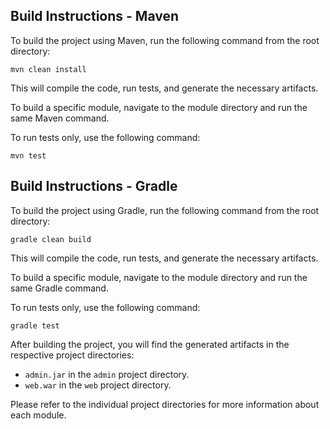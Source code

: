 ## Build Instructions - Maven

To build the project using Maven, run the following command from the root directory:
```shell
mvn clean install
```

This will compile the code, run tests, and generate the necessary artifacts.

To build a specific module, navigate to the module directory and run the same Maven command.

To run tests only, use the following command:
```shell
mvn test
```


## Build Instructions - Gradle

To build the project using Gradle, run the following command from the root directory:
```shell
gradle clean build
```


This will compile the code, run tests, and generate the necessary artifacts.

To build a specific module, navigate to the module directory and run the same Gradle command.

To run tests only, use the following command:
```shell
gradle test
```

After building the project, you will find the generated artifacts in the respective project directories:
- `admin.jar` in the `admin` project directory.
- `web.war` in the `web` project directory.

Please refer to the individual project directories for more information about each module.



